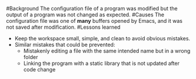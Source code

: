 #Background
The configuration file of a program was modified but the output of a program was not changed as expected.
#Causes
The configuration file was one of **many** buffers opened by Emacs, and it was not saved after modification.
#Lessons learned
* Keep the workspace small, simple, and clean to avoid obvious mistakes.
* Similar mistakes that could be prevented:
  + Mistakenly editing a file with the same intended name but in a wrong folder
  + Linking the program with a static library that is not updated after code change